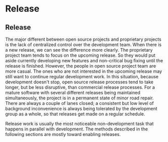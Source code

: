 # Release

## Release

The major different between open source projects and proprietary projects is the lack of centralized control over the development team. When there is a new release, we can see the difference more clearly. The proprietary project team tends to focus on the upcoming release. So they would put aside currently developing new features and non-critical bug fixing until the release is finished. However, the people in open source project team are more casual. The ones who are not interested in the upcoming release may still want to continue regular development work. In this situation, because development doesn't stop, open source release processes tend to take longer, but be less disruptive, than commercial release processes. For a mature software with several different releases being maintained simultaneously, the project is in a permanent state of minor road repair. There are always a couple of lanes closed; a consistent but low level of background inconvenience is always being tolerated by the development group as a whole, so that releases get made on a regular schedule.

Release work is usually the most noticeable non-development task that happens in parallel with development. The methods described in the following sections are mostly toward enabling releases.

